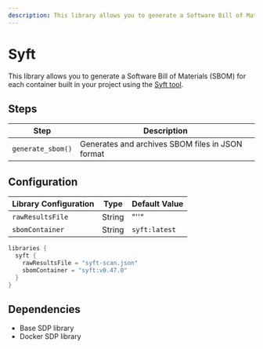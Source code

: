 ```yaml
---
description: This library allows you to generate a Software Bill of Materials (SBOM) for each container built in your project
---
```


# Syft

This library allows you to generate a Software Bill of Materials (SBOM) for each container built in your project using the [Syft tool](https://github.com/anchore/syft).

## Steps

| Step              | Description                                      |
|-------------------|--------------------------------------------------|
| `generate_sbom()` | Generates and archives SBOM files in JSON format |

## Configuration

| Library Configuration | Type   | Default Value |
|-----------------------|--------|---------------|
| `rawResultsFile`      | String | "''"          |
| `sbomContainer`       | String | `syft:latest` |

``` groovy title='pipeline_config.groovy'
libraries {
  syft {
    rawResultsFile = "syft-scan.json"
    sbomContainer = "syft:v0.47.0"
  }
}
```

## Dependencies

* Base SDP library
* Docker SDP library
